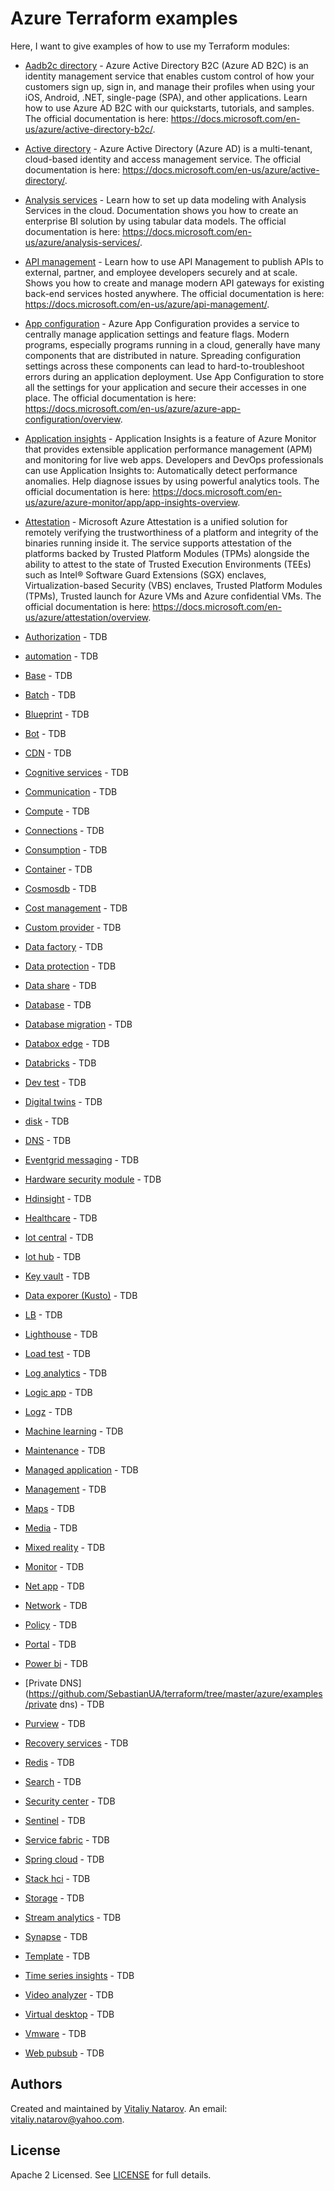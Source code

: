 # Azure Terraform examples

Here, I want to give examples of how to use my Terraform modules:

- [Aadb2c directory](https://github.com/SebastianUA/terraform/tree/master/azure/examples/aadb2c_directory) - Azure Active Directory B2C (Azure AD B2C) is an identity management service that enables custom control of how your customers sign up, sign in, and manage their profiles when using your iOS, Android, .NET, single-page (SPA), and other applications. Learn how to use Azure AD B2C with our quickstarts, tutorials, and samples. The official documentation is here: https://docs.microsoft.com/en-us/azure/active-directory-b2c/.

- [Active directory](https://github.com/SebastianUA/terraform/tree/master/azure/examples/active_directory) - Azure Active Directory (Azure AD) is a multi-tenant, cloud-based identity and access management service. The official documentation is here: https://docs.microsoft.com/en-us/azure/active-directory/.

- [Analysis services](https://github.com/SebastianUA/terraform/tree/master/azure/examples/analysis_services) - Learn how to set up data modeling with Analysis Services in the cloud. Documentation shows you how to create an enterprise BI solution by using tabular data models. The official documentation is here: https://docs.microsoft.com/en-us/azure/analysis-services/.

- [API management](https://github.com/SebastianUA/terraform/tree/master/azure/examples/api_management) - Learn how to use API Management to publish APIs to external, partner, and employee developers securely and at scale. Shows you how to create and manage modern API gateways for existing back-end services hosted anywhere. The official documentation is here: https://docs.microsoft.com/en-us/azure/api-management/.

- [App configuration](https://github.com/SebastianUA/terraform/tree/master/azure/examples/app_configuration) - Azure App Configuration provides a service to centrally manage application settings and feature flags. Modern programs, especially programs running in a cloud, generally have many components that are distributed in nature. Spreading configuration settings across these components can lead to hard-to-troubleshoot errors during an application deployment. Use App Configuration to store all the settings for your application and secure their accesses in one place. The official documentation is here: https://docs.microsoft.com/en-us/azure/azure-app-configuration/overview.

- [Application insights](https://github.com/SebastianUA/terraform/tree/master/azure/examples/application_insights) - Application Insights is a feature of Azure Monitor that provides extensible application performance management (APM) and monitoring for live web apps. Developers and DevOps professionals can use Application Insights to: Automatically detect performance anomalies. Help diagnose issues by using powerful analytics tools. The official documentation is here: https://docs.microsoft.com/en-us/azure/azure-monitor/app/app-insights-overview.

- [Attestation](https://github.com/SebastianUA/terraform/tree/master/azure/examples/attestation) - Microsoft Azure Attestation is a unified solution for remotely verifying the trustworthiness of a platform and integrity of the binaries running inside it. The service supports attestation of the platforms backed by Trusted Platform Modules (TPMs) alongside the ability to attest to the state of Trusted Execution Environments (TEEs) such as Intel® Software Guard Extensions (SGX) enclaves, Virtualization-based Security (VBS) enclaves, Trusted Platform Modules (TPMs), Trusted launch for Azure VMs and Azure confidential VMs. The official documentation is here: https://docs.microsoft.com/en-us/azure/attestation/overview.

- [Authorization](https://github.com/SebastianUA/terraform/tree/master/azure/examples/authorization) - TDB

- [automation](https://github.com/SebastianUA/terraform/tree/master/azure/examples/automation) - TDB

- [Base](https://github.com/SebastianUA/terraform/tree/master/azure/examples/base) - TDB

- [Batch](https://github.com/SebastianUA/terraform/tree/master/azure/examples/batch) - TDB

- [Blueprint](https://github.com/SebastianUA/terraform/tree/master/azure/examples/blueprint) - TDB

- [Bot](https://github.com/SebastianUA/terraform/tree/master/azure/examples/bot) - TDB

- [CDN](https://github.com/SebastianUA/terraform/tree/master/azure/examples/cdn) - TDB

- [Cognitive services](https://github.com/SebastianUA/terraform/tree/master/azure/examples/cognitive_services) - TDB

- [Communication](https://github.com/SebastianUA/terraform/tree/master/azure/examples/communication) - TDB

- [Compute](https://github.com/SebastianUA/terraform/tree/master/azure/examples/compute) - TDB

- [Connections](https://github.com/SebastianUA/terraform/tree/master/azure/examples/connections) - TDB

- [Consumption](https://github.com/SebastianUA/terraform/tree/master/azure/examples/consumption) - TDB

- [Container](https://github.com/SebastianUA/terraform/tree/master/azure/examples/container) - TDB

- [Cosmosdb](https://github.com/SebastianUA/terraform/tree/master/azure/examples/cosmosdb) - TDB

- [Cost management](https://github.com/SebastianUA/terraform/tree/master/azure/examples/cost_management) - TDB

- [Custom provider](https://github.com/SebastianUA/terraform/tree/master/azure/examples/custom_provider) - TDB

- [Data factory](https://github.com/SebastianUA/terraform/tree/master/azure/examples/data_factory) - TDB

- [Data protection](https://github.com/SebastianUA/terraform/tree/master/azure/examples/data_protection) - TDB

- [Data share](https://github.com/SebastianUA/terraform/tree/master/azure/examples/data_share) - TDB

- [Database](https://github.com/SebastianUA/terraform/tree/master/azure/examples/database) - TDB

- [Database migration](https://github.com/SebastianUA/terraform/tree/master/azure/examples/database_migration) - TDB

- [Databox edge](https://github.com/SebastianUA/terraform/tree/master/azure/examples/databox_edge) - TDB

- [Databricks](https://github.com/SebastianUA/terraform/tree/master/azure/examples/databricks) - TDB

- [Dev test](https://github.com/SebastianUA/terraform/tree/master/azure/examples/dev_test) - TDB

- [Digital twins](https://github.com/SebastianUA/terraform/tree/master/azure/examples/digital_twins) - TDB

- [disk](https://github.com/SebastianUA/terraform/tree/master/azure/examples/disk) - TDB

- [DNS](https://github.com/SebastianUA/terraform/tree/master/azure/examples/dns) - TDB

- [Eventgrid messaging](https://github.com/SebastianUA/terraform/tree/master/azure/examples/eventgrid_messaging) - TDB

- [Hardware security module](https://github.com/SebastianUA/terraform/tree/master/azure/examples/hardware_security_module) - TDB

- [Hdinsight](https://github.com/SebastianUA/terraform/tree/master/azure/examples/hdinsight) - TDB

- [Healthcare](https://github.com/SebastianUA/terraform/tree/master/azure/examples/healthcare) - TDB

- [Iot central](https://github.com/SebastianUA/terraform/tree/master/azure/examples/iot_central) - TDB

- [Iot hub](https://github.com/SebastianUA/terraform/tree/master/azure/examples/iot_hub) - TDB

- [Key vault](https://github.com/SebastianUA/terraform/tree/master/azure/examples/key_vault) - TDB

- [Data exporer (Kusto)](https://github.com/SebastianUA/terraform/tree/master/azure/examples/kusto_data_exporer) - TDB

- [LB](https://github.com/SebastianUA/terraform/tree/master/azure/examples/lb) - TDB

- [Lighthouse](https://github.com/SebastianUA/terraform/tree/master/azure/examples/lighthouse) - TDB

- [Load test](https://github.com/SebastianUA/terraform/tree/master/azure/examples/load_test) - TDB

- [Log analytics](https://github.com/SebastianUA/terraform/tree/master/azure/examples/log_analytics) - TDB

- [Logic app](https://github.com/SebastianUA/terraform/tree/master/azure/examples/logic_app) - TDB

- [Logz](https://github.com/SebastianUA/terraform/tree/master/azure/examples/logz) - TDB

- [Machine learning](https://github.com/SebastianUA/terraform/tree/master/azure/examples/machine_learning) - TDB

- [Maintenance](https://github.com/SebastianUA/terraform/tree/master/azure/examples/maintenance) - TDB

- [Managed application](https://github.com/SebastianUA/terraform/tree/master/azure/examples/managed_application) - TDB

- [Management](https://github.com/SebastianUA/terraform/tree/master/azure/examples/management) - TDB

- [Maps](https://github.com/SebastianUA/terraform/tree/master/azure/examples/maps) - TDB

- [Media](https://github.com/SebastianUA/terraform/tree/master/azure/examples/media) - TDB

- [Mixed reality](https://github.com/SebastianUA/terraform/tree/master/azure/examples/mixed_reality) - TDB

- [Monitor](https://github.com/SebastianUA/terraform/tree/master/azure/examples/monitor) - TDB

- [Net app](https://github.com/SebastianUA/terraform/tree/master/azure/examples/net_app) - TDB

- [Network](https://github.com/SebastianUA/terraform/tree/master/azure/examples/network) - TDB

- [Policy](https://github.com/SebastianUA/terraform/tree/master/azure/examples/policy) - TDB

- [Portal](https://github.com/SebastianUA/terraform/tree/master/azure/examples/portal) - TDB

- [Power bi](https://github.com/SebastianUA/terraform/tree/master/azure/examples/power_bi) - TDB

- [Private DNS](https://github.com/SebastianUA/terraform/tree/master/azure/examples/private dns) - TDB

- [Purview](https://github.com/SebastianUA/terraform/tree/master/azure/examples/purview) - TDB

- [Recovery services](https://github.com/SebastianUA/terraform/tree/master/azure/examples/recovery_services) - TDB

- [Redis](https://github.com/SebastianUA/terraform/tree/master/azure/examples/redis) - TDB

- [Search](https://github.com/SebastianUA/terraform/tree/master/azure/examples/search) - TDB

- [Security center](https://github.com/SebastianUA/terraform/tree/master/azure/examples/security_center) - TDB

- [Sentinel](https://github.com/SebastianUA/terraform/tree/master/azure/examples/sentinel) - TDB

- [Service fabric](https://github.com/SebastianUA/terraform/tree/master/azure/examples/service_fabric) - TDB

- [Spring cloud](https://github.com/SebastianUA/terraform/tree/master/azure/examples/spring_cloud) - TDB

- [Stack hci](https://github.com/SebastianUA/terraform/tree/master/azure/examples/stack_hci) - TDB

- [Storage](https://github.com/SebastianUA/terraform/tree/master/azure/examples/storage) - TDB

- [Stream analytics](https://github.com/SebastianUA/terraform/tree/master/azure/examples/stream_analytics) - TDB

- [Synapse](https://github.com/SebastianUA/terraform/tree/master/azure/examples/synapse) - TDB

- [Template](https://github.com/SebastianUA/terraform/tree/master/azure/examples/template) - TDB

- [Time series insights](https://github.com/SebastianUA/terraform/tree/master/azure/examples/time_series_insights) - TDB

- [Video analyzer](https://github.com/SebastianUA/terraform/tree/master/azure/examples/video_analyzer) - TDB

- [Virtual desktop](https://github.com/SebastianUA/terraform/tree/master/azure/examples/virtual_desktop) - TDB

- [Vmware](https://github.com/SebastianUA/terraform/tree/master/azure/examples/vmware) - TDB

- [Web pubsub](https://github.com/SebastianUA/terraform/tree/master/azure/examples/web_pubsub) - TDB



## Authors
Created and maintained by [Vitaliy Natarov](https://github.com/SebastianUA). An email: [vitaliy.natarov@yahoo.com](vitaliy.natarov@yahoo.com).

## License
Apache 2 Licensed. See [LICENSE](https://github.com/SebastianUA/terraform/blob/master/LICENSE) for full details.

